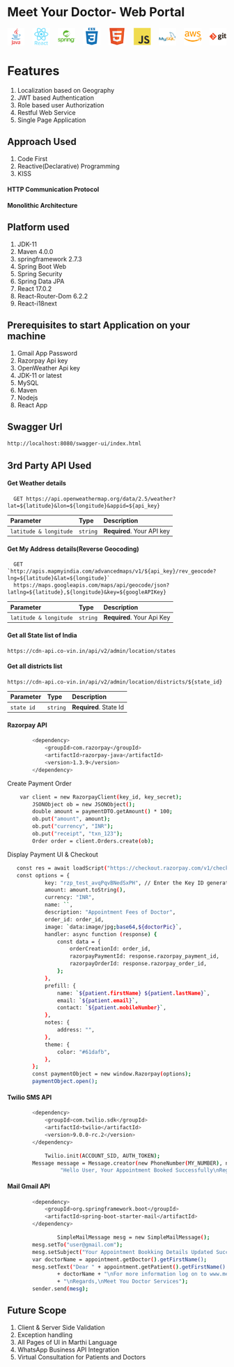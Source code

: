 # Meet Your Doctor- Web Portal
<div>
  <img src="https://github.com/devicons/devicon/blob/master/icons/java/java-original-wordmark.svg" title="Java" alt="Java" width="40" height="40"/>&emsp;
  <img src="https://github.com/devicons/devicon/blob/master/icons/react/react-original-wordmark.svg" title="React" alt="React" width="40" height="40"/>&emsp;
  <img src="https://github.com/devicons/devicon/blob/master/icons/spring/spring-original-wordmark.svg" title="Spring" alt="Spring" width="40" height="40"/>&emsp;
  <img src="https://github.com/devicons/devicon/blob/master/icons/css3/css3-plain-wordmark.svg"  title="CSS3" alt="CSS" width="40" height="40"/>&emsp;
  <img src="https://github.com/devicons/devicon/blob/master/icons/html5/html5-original.svg" title="HTML5" alt="HTML" width="40" height="40"/>&emsp;
  <img src="https://github.com/devicons/devicon/blob/master/icons/javascript/javascript-original.svg" title="JavaScript" alt="JavaScript" width="40" height="40"/>&emsp;
  <img src="https://github.com/devicons/devicon/blob/master/icons/mysql/mysql-original-wordmark.svg" title="MySQL"  alt="MySQL" width="40" height="40"/>&emsp;
  <img src="https://github.com/devicons/devicon/blob/master/icons/amazonwebservices/amazonwebservices-plain-wordmark.svg" title="AWS" alt="AWS" width="40" height="40"/>&emsp;
  <img src="https://github.com/devicons/devicon/blob/master/icons/git/git-original-wordmark.svg" title="Git" **alt="Git" width="40" height="40"/>
</div>

# Features
1. Localization based on Geography
2. JWT based Authentication
3. Role based user Authorization
4. Restful Web Service
5. Single Page Application

## Approach Used
1. Code First
2. Reactive(Declarative) Programming
3. KISS

#### HTTP Communication Protocol

#### Monolithic Architecture

## Platform used
1. JDK-11
2. Maven 4.0.0
3. springframework 2.7.3
4. Spring Boot Web
5. Spring Security 
6. Spring Data JPA
7. React 17.0.2
8. React-Router-Dom 6.2.2
9. React-i18next


## Prerequisites to start Application on your machine
1. Gmail App Password
2. Razorpay Api key
3. OpenWeather Api key
4. JDK-11 or latest
5. MySQL
6. Maven
7. Nodejs
8. React App



## Swagger Url
```bash
http://localhost:8080/swagger-ui/index.html
```


## 3rd Party API Used 

#### Get Weather details

```http
  GET https://api.openweathermap.org/data/2.5/weather?lat=${latitude}&lon=${longitude}&appid=${api_key}
```

| Parameter | Type     | Description                |
| :-------- | :------- | :------------------------- |
| `latitude & longitude` | `string` | **Required**. Your API key |

#### Get My Address details(Reverse Geocoding)

```http
  GET `http://apis.mapmyindia.com/advancedmaps/v1/${api_key}/rev_geocode?lng=${latitude}&lat=${longitude}`
  https://maps.googleapis.com/maps/api/geocode/json?latlng=${latitude},${longitude}&key=${googleAPIKey}
```

| Parameter | Type     | Description                       |
| :-------- | :------- | :-------------------------------- |
| `latitude & longitude`      | `string` | **Required**. Your Api Key |

#### Get all State list of India
```https
https://cdn-api.co-vin.in/api/v2/admin/location/states
```
#### Get all districts list
```https
https://cdn-api.co-vin.in/api/v2/admin/location/districts/${state_id}
```

| Parameter | Type     | Description                       |
| :-------- | :------- | :-------------------------------- |
| `state id`      | `string` | **Required**. State Id |

#### Razorpay API
```bash
		<dependency>
			<groupId>com.razorpay</groupId>
			<artifactId>razorpay-java</artifactId>
			<version>1.3.9</version>
		</dependency>
```
Create Payment Order
```bash
    var client = new RazorpayClient(key_id, key_secret);
		JSONObject ob = new JSONObject();
		double amount = paymentDTO.getAmount() * 100;
		ob.put("amount", amount);
		ob.put("currency", "INR");
		ob.put("receipt", "txn_123");
		Order order = client.Orders.create(ob);
```
Display Payment UI & Checkout
```bash
   const res = await loadScript("https://checkout.razorpay.com/v1/checkout.js");
   const options = {
            key: "rzp_test_avqPqvBNedSxPH", // Enter the Key ID generated from the Dashboard
            amount: amount.toString(),
            currency: "INR",
            name: ``,
            description: "Appointment Fees of Doctor",
            order_id: order_id,
            image: `data:image/jpg;base64,${doctorPic}`,
            handler: async function (response) {
                const data = {
                    orderCreationId: order_id,
                    razorpayPaymentId: response.razorpay_payment_id,
                    razorpayOrderId: response.razorpay_order_id,
                };
            },
            prefill: {
                name: `${patient.firstName} ${patient.lastName}`,
                email: `${patient.email}`,
                contact: `${patient.mobileNumber}`,
            },
            notes: {
                address: "",
            },
            theme: {
                color: "#61dafb",
            },
        };
        const paymentObject = new window.Razorpay(options);
        paymentObject.open();
```
#### Twilio SMS API
```bash
		<dependency>
			<groupId>com.twilio.sdk</groupId>
			<artifactId>twilio</artifactId>
			<version>9.0.0-rc.2</version>
		</dependency>
```
```bash
            Twilio.init(ACCOUNT_SID, AUTH_TOKEN);
		Message message = Message.creator(new PhoneNumber(MY_NUMBER), new PhoneNumber("+917620608558"),
				 "Hello User, Your Appointment Booked Successfully\nRegards,\nMeet Your Doctor").create();
```
#### Mail Gmail API
```bash
		<dependency>
			<groupId>org.springframework.boot</groupId>
			<artifactId>spring-boot-starter-mail</artifactId>
		</dependency>
```
```bash
                SimpleMailMessage mesg = new SimpleMailMessage();
		mesg.setTo("user@gmail.com");
		mesg.setSubject("Your Appointment Bookking Details Updated Successfully");
		var doctorName = appointment.getDoctor().getFirstName();
		mesg.setText("Dear " + appointment.getPatient().getFirstName() + ",\nYour Appointment Closed By Doctor. "
				+ doctorName + "\nFor more information log on to www.meetyourdoctor.co.in"
				+ "\nRegards,\nMeet You Doctor Services");
		sender.send(mesg);
```
## Future Scope
1. Client & Server Side Validation
2. Exception handling
3. All Pages of UI in Marthi Language
4. WhatsApp Business API Integration
5. Virtual Consultation for Patients and Doctors 


